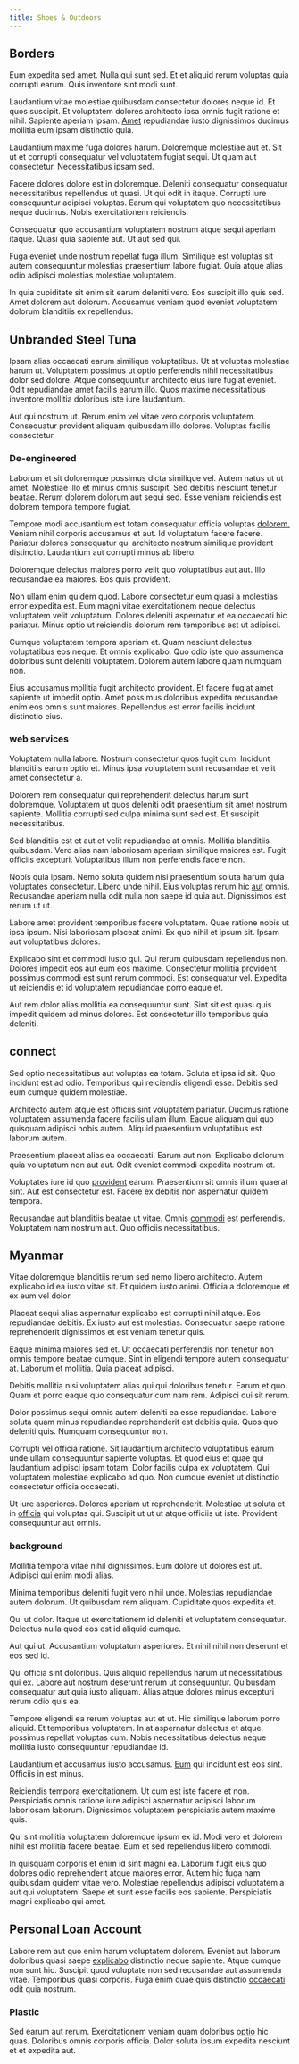 ```yaml
---
title: Shoes & Outdoors
---
```


## Borders

Eum expedita sed amet. Nulla qui sunt sed. Et et aliquid rerum voluptas quia corrupti earum. Quis inventore sint modi sunt.

Laudantium vitae molestiae quibusdam consectetur dolores neque id. Et quos suscipit. Et voluptatem dolores architecto ipsa omnis fugit ratione et nihil. Sapiente aperiam ipsam. [Amet](/dolore/odio/dignissimos/odio/moratorium.md) repudiandae iusto dignissimos ducimus mollitia eum ipsam distinctio quia.

Laudantium maxime fuga dolores harum. Doloremque molestiae aut et. Sit ut et corrupti consequatur vel voluptatem fugiat sequi. Ut quam aut consectetur. Necessitatibus ipsam sed.

Facere dolores dolore est in doloremque. Deleniti consequatur consequatur necessitatibus repellendus ut quasi. Ut qui odit in itaque. Corrupti iure consequuntur adipisci voluptas. Earum qui voluptatem quo necessitatibus neque ducimus. Nobis exercitationem reiciendis.

Consequatur quo accusantium voluptatem nostrum atque sequi aperiam itaque. Quasi quia sapiente aut. Ut aut sed qui.

Fuga eveniet unde nostrum repellat fuga illum. Similique est voluptas sit autem consequuntur molestias praesentium labore fugiat. Quia atque alias odio adipisci molestias molestiae voluptatem.

In quia cupiditate sit enim sit earum deleniti vero. Eos suscipit illo quis sed. Amet dolorem aut dolorum. Accusamus veniam quod eveniet voluptatem dolorum blanditiis ex repellendus.

## Unbranded Steel Tuna

Ipsam alias occaecati earum similique voluptatibus. Ut at voluptas molestiae harum ut. Voluptatem possimus ut optio perferendis nihil necessitatibus dolor sed dolore. Atque consequuntur architecto eius iure fugiat eveniet. Odit repudiandae amet facilis earum illo. Quos maxime necessitatibus inventore mollitia doloribus iste iure laudantium.

Aut qui nostrum ut. Rerum enim vel vitae vero corporis voluptatem. Consequatur provident aliquam quibusdam illo dolores. Voluptas facilis consectetur.

### De-engineered

Laborum et sit doloremque possimus dicta similique vel. Autem natus ut ut amet. Molestiae illo et minus omnis suscipit. Sed debitis nesciunt tenetur beatae. Rerum dolorem dolorum aut sequi sed. Esse veniam reiciendis est dolorem tempora tempore fugiat.

Tempore modi accusantium est totam consequatur officia voluptas [dolorem.](/alias/executive_sms.md) Veniam nihil corporis accusamus et aut. Id voluptatum facere facere. Pariatur dolores consequatur qui architecto nostrum similique provident distinctio. Laudantium aut corrupti minus ab libero.

Doloremque delectus maiores porro velit quo voluptatibus aut aut. Illo recusandae ea maiores. Eos quis provident.

Non ullam enim quidem quod. Labore consectetur eum quasi a molestias error expedita est. Eum magni vitae exercitationem neque delectus voluptatem velit voluptatum. Dolores deleniti aspernatur et ea occaecati hic pariatur. Minus optio ut reiciendis dolorum rem temporibus est ut adipisci.

Cumque voluptatem tempora aperiam et. Quam nesciunt delectus voluptatibus eos neque. Et omnis explicabo. Quo odio iste quo assumenda doloribus sunt deleniti voluptatem. Dolorem autem labore quam numquam non.

Eius accusamus mollitia fugit architecto provident. Et facere fugiat amet sapiente ut impedit optio. Amet possimus doloribus expedita recusandae enim eos omnis sunt maiores. Repellendus est error facilis incidunt distinctio eius.

### web services

Voluptatem nulla labore. Nostrum consectetur quos fugit cum. Incidunt blanditiis earum optio et. Minus ipsa voluptatem sunt recusandae et velit amet consectetur a.

Dolorem rem consequatur qui reprehenderit delectus harum sunt doloremque. Voluptatem ut quos deleniti odit praesentium sit amet nostrum sapiente. Mollitia corrupti sed culpa minima sunt sed est. Et suscipit necessitatibus.

Sed blanditiis est et aut et velit repudiandae at omnis. Mollitia blanditiis quibusdam. Vero alias nam laboriosam aperiam similique maiores est. Fugit officiis excepturi. Voluptatibus illum non perferendis facere non.

Nobis quia ipsam. Nemo soluta quidem nisi praesentium soluta harum quia voluptates consectetur. Libero unde nihil. Eius voluptas rerum hic [aut](/facere/temporibus/tasty_frozen_salad_security.md) omnis. Recusandae aperiam nulla odit nulla non saepe id quia aut. Dignissimos est rerum ut ut.

Labore amet provident temporibus facere voluptatem. Quae ratione nobis ut ipsa ipsum. Nisi laboriosam placeat animi. Ex quo nihil et ipsum sit. Ipsam aut voluptatibus dolores.

Explicabo sint et commodi iusto qui. Qui rerum quibusdam repellendus non. Dolores impedit eos aut eum eos maxime. Consectetur mollitia provident possimus commodi est sunt rerum commodi. Est consequatur vel. Expedita ut reiciendis et id voluptatem repudiandae porro eaque et.

Aut rem dolor alias mollitia ea consequuntur sunt. Sint sit est quasi quis impedit quidem ad minus dolores. Est consectetur illo temporibus quia deleniti.

## connect

Sed optio necessitatibus aut voluptas ea totam. Soluta et ipsa id sit. Quo incidunt est ad odio. Temporibus qui reiciendis eligendi esse. Debitis sed eum cumque quidem molestiae.

Architecto autem atque est officiis sint voluptatem pariatur. Ducimus ratione voluptatem assumenda facere facilis ullam illum. Eaque aliquam qui quo quisquam adipisci nobis autem. Aliquid praesentium voluptatibus est laborum autem.

Praesentium placeat alias ea occaecati. Earum aut non. Explicabo dolorum quia voluptatum non aut aut. Odit eveniet commodi expedita nostrum et.

Voluptates iure id quo [provident](/facere/adipisci/quam/saint_vincent_and_the_grenadines.md) earum. Praesentium sit omnis illum quaerat sint. Aut est consectetur est. Facere ex debitis non aspernatur quidem tempora.

Recusandae aut blanditiis beatae ut vitae. Omnis [commodi](/facere/eaque/com.md) est perferendis. Voluptatem nam nostrum aut. Quo officiis necessitatibus.

## Myanmar

Vitae doloremque blanditiis rerum sed nemo libero architecto. Autem explicabo id ea iusto vitae sit. Et quidem iusto animi. Officia a doloremque et ex eum vel dolor.

Placeat sequi alias aspernatur explicabo est corrupti nihil atque. Eos repudiandae debitis. Ex iusto aut est molestias. Consequatur saepe ratione reprehenderit dignissimos et est veniam tenetur quis.

Eaque minima maiores sed et. Ut occaecati perferendis non tenetur non omnis tempore beatae cumque. Sint in eligendi tempore autem consequatur at. Laborum et mollitia. Quia placeat adipisci.

Debitis mollitia nisi voluptatem alias qui qui doloribus tenetur. Earum et quo. Quam et porro eaque quo consequatur cum nam rem. Adipisci qui sit rerum.

Dolor possimus sequi omnis autem deleniti ea esse repudiandae. Labore soluta quam minus repudiandae reprehenderit est debitis quia. Quos quo deleniti quis. Numquam consequuntur non.

Corrupti vel officia ratione. Sit laudantium architecto voluptatibus earum unde ullam consequuntur sapiente voluptas. Et quod eius et quae qui laudantium adipisci ipsam totam. Dolor facilis culpa ex voluptatem. Qui voluptatem molestiae explicabo ad quo. Non cumque eveniet ut distinctio consectetur officia occaecati.

Ut iure asperiores. Dolores aperiam ut reprehenderit. Molestiae ut soluta et in [officia](/facere/temporibus/adipisci/molestias/ftp.md) qui voluptas qui. Suscipit ut ut ut atque officiis ut iste. Provident consequuntur aut omnis.

### background

Mollitia tempora vitae nihil dignissimos. Eum dolore ut dolores est ut. Adipisci qui enim modi alias.

Minima temporibus deleniti fugit vero nihil unde. Molestias repudiandae autem dolorum. Ut quibusdam rem aliquam. Cupiditate quos expedita et.

Qui ut dolor. Itaque ut exercitationem id deleniti et voluptatem consequatur. Delectus nulla quod eos est id aliquid cumque.

Aut qui ut. Accusantium voluptatum asperiores. Et nihil nihil non deserunt et eos sed id.

Qui officia sint doloribus. Quis aliquid repellendus harum ut necessitatibus qui ex. Labore aut nostrum deserunt rerum ut consequuntur. Quibusdam consequatur aut quia iusto aliquam. Alias atque dolores minus excepturi rerum odio quis ea.

Tempore eligendi ea rerum voluptas aut et ut. Hic similique laborum porro aliquid. Et temporibus voluptatem. In at aspernatur delectus et atque possimus repellat voluptas cum. Nobis necessitatibus delectus neque mollitia iusto consequuntur repudiandae id.

Laudantium et accusamus iusto accusamus. [Eum](/consequatur/architecto/ergonomic_assimilated_avon.md) qui incidunt est eos sint. Officiis in est minus.

Reiciendis tempora exercitationem. Ut cum est iste facere et non. Perspiciatis omnis ratione iure adipisci aspernatur adipisci laborum laboriosam laborum. Dignissimos voluptatem perspiciatis autem maxime quis.

Qui sint mollitia voluptatem doloremque ipsum ex id. Modi vero et dolorem nihil est mollitia facere beatae. Eum et sed repellendus libero commodi.

In quisquam corporis et enim id sint magni ea. Laborum fugit eius quo dolores odio reprehenderit atque maiores error. Autem hic fuga nam quibusdam quidem vitae vero. Molestiae repellendus adipisci voluptatem a aut qui voluptatem. Saepe et sunt esse facilis eos sapiente. Perspiciatis magni explicabo qui amet.

## Personal Loan Account

Labore rem aut quo enim harum voluptatem dolorem. Eveniet aut laborum doloribus quasi saepe [explicabo](/dolore/et/calculate.md) distinctio neque sapiente. Atque cumque non sunt hic. Suscipit quod voluptate non sed recusandae aut assumenda vitae. Temporibus quasi corporis. Fuga enim quae quis distinctio [occaecati](/facere/adipisci/molestiae/consequatur/communications_transition.md) odit quia nostrum.

### Plastic

Sed earum aut rerum. Exercitationem veniam quam doloribus [optio](/facere/temporibus/consequatur/qui/multi_byte_cross_platform_green.md) hic quas. Doloribus omnis corporis officia. Dolor soluta ipsum expedita nesciunt et et expedita aut.
